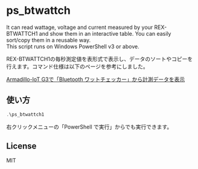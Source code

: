 # ps_btwattch

It can read wattage, voltage and current measured by your REX-BTWATTCH1 and show them in an interactive table. You can easily sort/copy them in a reusable way.  
This script runs on Windows PowerShell v3 or above.

REX-BTWATTCH1の毎秒測定値を表形式で表示し、データのソートやコピーを行えます。コマンド仕様は以下のページを参考にしました。

[Armadillo-IoT G3で「Bluetooth ワットチェッカー」から計測データを表示](https://armadillo.atmark-techno.com/howto/armadillo_rex-btwattch1)

## 使い方

```ps1
.\ps_btwattch1
```

右クリックメニューの「PowerShell で実行」からでも実行できます。

## License

MIT
